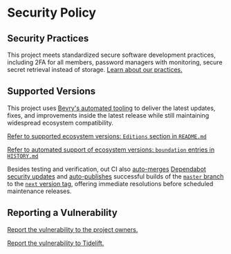 # Security Policy

## Security Practices

This project meets standardized secure software development practices, including 2FA for all members, password managers with monitoring, secure secret retrieval instead of storage. [Learn about our practices.](https://tidelift.com/funding/github/npm/staticsitegenerators)

## Supported Versions

This project uses [Bevry's automated tooling](https://github.com/bevry/boundation) to deliver the latest updates, fixes, and improvements inside the latest release while still maintaining widespread ecosystem compatibility.

[Refer to supported ecosystem versions: `Editions` section in `README.md`](https://github.com/bevry/staticsitegenerators-list/blob/master/README.md#Editions)

[Refer to automated support of ecosystem versions: `boundation` entries in `HISTORY.md`](https://github.com/bevry/staticsitegenerators-list/blob/master/HISTORY.md)

Besides testing and verification, out CI also [auto-merges](https://docs.github.com/en/code-security/dependabot/working-with-dependabot/automating-dependabot-with-github-actions) [Dependabot security updates](https://docs.github.com/en/code-security/dependabot/dependabot-security-updates/about-dependabot-security-updates) and [auto-publishes](https://github.com/bevry-actions/npm) successful builds of the [`master` branch](https://github.com/bevry/wait/actions?query=branch%3Amaster) to the [`next` version tag](https://www.npmjs.com/package/staticsitegenerators?activeTab=versions), offering immediate resolutions before scheduled maintenance releases.

## Reporting a Vulnerability

[Report the vulnerability to the project owners.](https://github.com/bevry/staticsitegenerators-list/security/advisories)

[Report the vulnerability to Tidelift.](https://tidelift.com/security)
